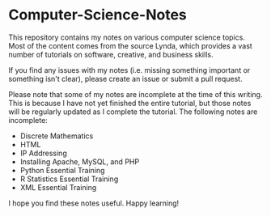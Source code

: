 # Computer-Science-Notes
This repository contains my notes on various computer science topics. Most of the content comes from the source Lynda, which provides a vast number of tutorials on software, creative, and business skills.

If you find any issues with my notes (i.e. missing something important or something isn't clear), please create an issue or submit a pull request.

Please note that some of my notes are incomplete at the time of this writing. This is because I have not yet finished the entire tutorial, but those notes will be regularly updated as I complete the tutorial. The following notes are incomplete:

- Discrete Mathematics
- HTML
- IP Addressing
- Installing Apache, MySQL, and PHP
- Python Essential Training
- R Statistics Essential Training
- XML Essential Training

I hope you find these notes useful. Happy learning!
